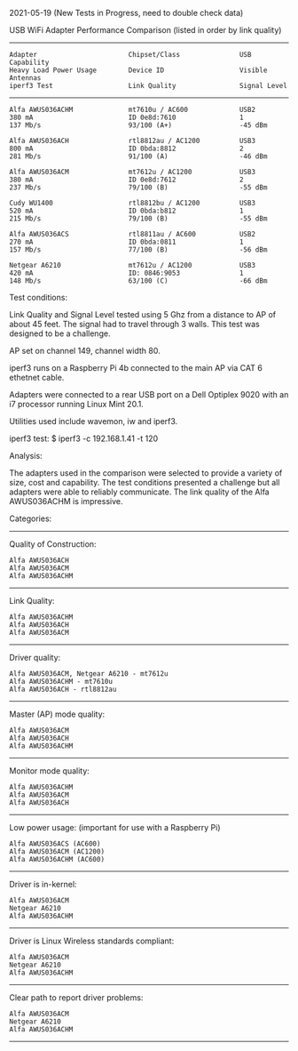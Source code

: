 2021-05-19 (New Tests in Progress, need to double check data)

USB WiFi Adapter Performance Comparison (listed in order by link quality)

-----
```
Adapter                       Chipset/Class               USB Capability
Heavy Load Power Usage        Device ID                   Visible Antennas
iperf3 Test                   Link Quality                Signal Level
```
-----
```
Alfa AWUS036ACHM              mt7610u / AC600             USB2
380 mA                        ID 0e8d:7610                1
137 Mb/s                      93/100 (A+)                 -45 dBm

Alfa AWUS036ACH               rtl8812au / AC1200          USB3
800 mA                        ID 0bda:8812                2
281 Mb/s                      91/100 (A)                  -46 dBm

Alfa AWUS036ACM               mt7612u / AC1200            USB3
380 mA                        ID 0e8d:7612                2
237 Mb/s                      79/100 (B)                  -55 dBm

Cudy WU1400                   rtl8812bu / AC1200          USB3
520 mA                        ID 0bda:b812                1
215 Mb/s                      79/100 (B)                  -55 dBm

Alfa AWUS036ACS               rtl8811au / AC600           USB2
270 mA                        ID 0bda:0811                1
157 Mb/s                      77/100 (B)                  -56 dBm

Netgear A6210                 mt7612u / AC1200            USB3
420 mA                        ID: 0846:9053               1
148 Mb/s                      63/100 (C)                  -66 dBm
```

Test conditions:

Link Quality and Signal Level tested using 5 Ghz from a distance to AP
of about 45 feet. The signal had to travel through 3 walls. This test was
designed to be a challenge.

AP set on channel 149, channel width 80.

iperf3 runs on a Raspberry Pi 4b connected to the main AP via CAT 6
ethetnet cable.

Adapters were connected to a rear USB port on a Dell Optiplex 9020
with an i7 processor running Linux Mint 20.1.

Utilities used include wavemon, iw and iperf3.

iperf3 test: $ iperf3 -c 192.168.1.41 -t 120

Analysis:

The adapters used in the comparison were selected to provide a variety
of size, cost and capability. The test conditions presented a challenge
but all adapters were able to reliably communicate. The link quality of
the Alfa AWUS036ACHM is impressive.

Categories:

-----

Quality of Construction:
```
Alfa AWUS036ACH
Alfa AWUS036ACM
Alfa AWUS036ACHM
```
-----

Link Quality:
```
Alfa AWUS036ACHM
Alfa AWUS036ACH
Alfa AWUS036ACM

```
-----

Driver quality:
```
Alfa AWUS036ACM, Netgear A6210 - mt7612u
Alfa AWUS036ACHM - mt7610u
Alfa AWUS036ACH - rtl8812au
```
-----

Master (AP) mode quality:
```
Alfa AWUS036ACM
Alfa AWUS036ACH
Alfa AWUS036ACHM
```
-----

Monitor mode quality:
```
Alfa AWUS036ACHM
Alfa AWUS036ACM
Alfa AWUS036ACH
```
-----

Low power usage:
(important for use with a Raspberry Pi)
```
Alfa AWUS036ACS (AC600)
Alfa AWUS036ACM (AC1200)
Alfa AWUS036ACHM (AC600)
```
-----

Driver is in-kernel:
```
Alfa AWUS036ACM
Netgear A6210
Alfa AWUS036ACHM
```
-----

Driver is Linux Wireless standards compliant:
```
Alfa AWUS036ACM
Netgear A6210
Alfa AWUS036ACHM
```
-----

Clear path to report driver problems:
```
Alfa AWUS036ACM
Netgear A6210
Alfa AWUS036ACHM
```
-----
